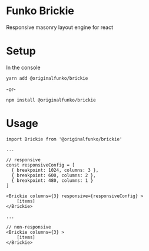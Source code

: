 # Funko Brickie

Responsive masonry layout engine for react

# Setup

In the console

``yarn add @originalfunko/brickie``

-or-

``npm install @originalfunko/brickie``

# Usage

```
import Brickie from '@originalfunko/brickie'

...

// responsive
const responsiveConfig = [
  { breakpoint: 1024, columns: 3 }, 
  { breakpoint: 600, columns: 2 }, 
  { breakpoint: 480, columns: 1 } 
]

<Brickie columns={3} responsive={responsiveConfig} >
    [items]
</Brickie>

...

// non-responsive
<Brickie columns={3} >
    [items]
</Brickie>
```
